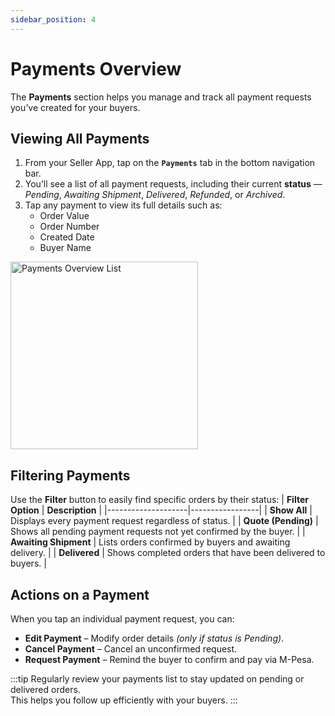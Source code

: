 ```yaml
---
sidebar_position: 4
---
```


# Payments Overview

The **Payments** section helps you manage and track all payment requests you’ve created for your buyers.

## Viewing All Payments
1. From your Seller App, tap on the **`Payments`** tab in the bottom navigation bar.  
2. You’ll see a list of all payment requests, including their current **status** — *Pending*, *Awaiting Shipment*, *Delivered*, *Refunded*, or *Archived*.  
3. Tap any payment to view its full details such as:  
   - Order Value  
   - Order Number  
   - Created Date  
   - Buyer Name     

<img src="/seller/008.png" alt="Payments Overview List" width="300"/>


## Filtering Payments
Use the **Filter** button to easily find specific orders by their status:
| **Filter Option** | **Description** |
|--------------------|-----------------|
| **Show All** | Displays every payment request regardless of status. |
| **Quote (Pending)** | Shows all pending payment requests not yet confirmed by the buyer. |
| **Awaiting Shipment** | Lists orders confirmed by buyers and awaiting delivery. |
| **Delivered** | Shows completed orders that have been delivered to buyers. |


## Actions on a Payment
When you tap an individual payment request, you can:
- **Edit Payment** – Modify order details *(only if status is Pending)*.  
- **Cancel Payment** – Cancel an unconfirmed request.  
- **Request Payment** – Remind the buyer to confirm and pay via M-Pesa.  


:::tip
Regularly review your payments list to stay updated on pending or delivered orders.  
This helps you follow up efficiently with your buyers.
:::
